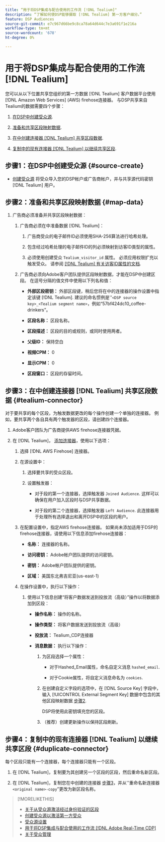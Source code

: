 ```yaml
---
title: “用于将DSP集成与配合使用的工作流 [!DNL Tealium]"
description: “了解如何使DSP能够摄取 [!DNL Tealium] 第一方客户细分。”
feature: DSP Audiences
source-git-commit: e7c967d66be9c8ca78a64d644c7e3a691f1e216a
workflow-type: tm+mt
source-wordcount: '678'
ht-degree: 0%

---
```


# 用于将DSP集成与配合使用的工作流 [!DNL Tealium]

您可以从以下位置共享您组织的第一方数据 [!DNL Tealium] 客户数据平台使用 [!DNL Amazon Web Services] (AWS) firehose连接器。 与DSP共享来自Tealium的数据需要四个步骤：

1. [在DSP中创建受众源](#source-create).

1. [准备和共享区段映射数据](#map-data).

1. [在中创建连接器 [!DNL Tealium] 共享区段数据](#tealium-connector).

1. [复制中的现有连接器 [!DNL Tealium] 以继续共享区段](#duplicate-connector).

## 步骤1：在DSP中创建受众源 {#source-create}

* [创建受众源](source-create.md) 将受众导入您的DSP帐户或广告商帐户，并与共享源代码密钥 [!DNL Tealium] 用户。

## 步骤2：准备和共享区段映射数据 {#map-data}

1. 广告商必须准备并共享区段映射数据：

   1. 广告商必须在中准备数据 [!DNL Tealium]：

      1. 广告商受众的电子邮件ID必须使用SHA-256算法进行哈希处理。

      1. 包含经过哈希处理的电子邮件ID的列必须映射到访客ID类型的属性。

      1. 必须使用创建受众 `Tealium_visitor_id` 属性。 必须应用权限扩充以触发受众。 请参阅 [[!DNL Tealium] 有关访客ID属性的文档](https://docs.tealium.com/server-side/visitor-stitching/visitor-id-attribute/).

   1. 广告商必须向Adobe客户团队提供区段映射数据，才能在DSP中创建区段。 在逗号分隔的值文件中使用以下列名和值：

      * **外部区段密钥：** 外部区段键，稍后您将在中的连接器的操作设置中指定该键 [!DNL Tealium]. 建议的命名惯例是&#39;&#39;`<DSP source key>_<Tealium segment name>`，例如“57bf424dc10_coffee-drinkers”。

      * **区段名称：** 区段名称。

      * **区段描述：** 区段的目的或规则，或同时使用两者。

      * **父级ID：** 保持空白

      * **视频CPM：** 0

      * **显示CPM：** 0

      * **区段窗口：** 区段的存留时间。

## 步骤3：在中创建连接器 [!DNL Tealium] 共享区段数据 {#tealium-connector}

对于要共享的每个区段，为触发数据更改的每个操作创建一个单独的连接器。 例如，要共享两个各自具有两个触发器的区段，请创建四个连接器。

1. Adobe客户团队为广告商提供AWS firehose连接器凭据。

1. 在 [!DNL Tealium]， [添加连接器](https://docs.tealium.com/server-side/connectors/add/)，使用以下选项：

   1. 选择 [!DNL AWS Firehose] 连接器。

   1. 在源设置中：

      1. 选择要共享的受众区段。

      1. 设置触发器：

         * 对于段的第一个连接器，选择触发器 `Joined Audience`. 这样可以确保在用户加入区段时与DSP共享数据。

         * 对于段的第二个连接器，选择触发器 `Left Audience`. 此连接器用于处理所有选择退出和离开DSP中的区段的用户。

   1. 在配置设置中，指定AWS firehose连接器。 如果尚未添加适用于DSP的firehose连接器，请使用以下信息添加firehose连接器：

      * **名称：** 连接器的名称。

      * **访问密钥：** Adobe帐户团队提供的访问密钥。

      * **密钥：** Adobe帐户团队提供的密钥。

      * **区域：** 美国东北弗吉尼亚(us-east-1)

   1. 在操作设置中，执行以下操作：

      1. 使用以下信息创建“将客户数据发送到投放流（高级）”操作以将数据添加到区段：

         * **操作名称：** 操作的名称。

         * **操作类型：** 将客户数据发送到投放流（高级）

         * **投放流：** Tealium_CDP连接器

         * **消息数据：**  执行以下操作：

            1. 为区段选择一个属性：

               * 对于Hashed_Email属性，命名自定义消息 `hashed_email`.

               * 对于Cookie属性，将自定义消息命名为 `cookies`.

            1. 在创建自定义字段的选项中，在 [!DNL Source Key] 字段中，输入 [!UICONTROL External Segment Key] 数据中包含的其他区段映射数据 [步骤2](#map-data).

               DSP将使用此密钥填充您的区段。

            1. （推荐）创建更新操作以保持区段刷新。

## 步骤4：复制中的现有连接器 [!DNL Tealium] 以继续共享区段 {#duplicate-connector}

每个区段只能有一个连接器，每个连接器只能有一个区段。

1. 在 [!DNL Tealium]，复制要为其创建另一个区段的区段，然后重命名新区段。

1. 在 [!DNL Tealium]，复制您在中创建的连接器 [步骤3](#tealium-connector)，并从&#39;&#39;重命名新连接器`<original name>-copy`”更改为新区段名称。

>[!MORELIKETHIS]
>
>* [关于从受众源激活经过身份验证的区段](/help/dsp/audiences/sources/source-about.md)
>* [创建受众源以激活第一方受众](source-create.md)
>* [受众源设置](source-settings.md)
>* [用于将DSP集成与配合使用的工作流 [!DNL Adobe Real-Time CDP]](/help/dsp/audiences/sources/source-adobe-rtcdp.md)
>* [关于受众管理](/help/dsp/audiences/audience-about.md)
